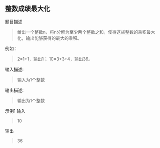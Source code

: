 ## 整数成绩最大化

题目描述

> 给出一个整数n，将n分解为至少两个整数之和，使得这些整数的乘积最大化，输出能够获得的最大的乘积。

例如：

> 2=1+1，输出1；
> 10=3+3+4，输出36。

输入描述:

> 输入为1个整数

输出描述:

> 输出为1个整数

示例1
输入

> 10

输出

> 36
